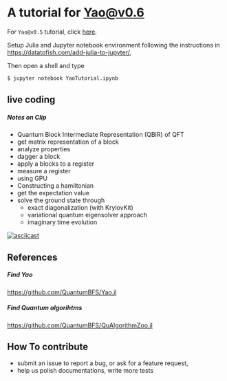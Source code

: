 # A tutorial for Yao@v0.6

For `Yao@v0.5` tutorial, click [here]().

Setup Julia and Jupyter notebook environment following the instructions in
https://datatofish.com/add-julia-to-jupyter/,

Then open a shell and type

```bash
$ jupyter notebook YaoTutorial.ipynb
```

## live coding

##### Notes on Clip
* Quantum Block Intermediate Representation (QBIR) of QFT
* get matrix representation of a block
* analyze properties
* dagger a block
* apply a blocks to a register
* measure a register
* using GPU
* Constructing a hamiltonian
* get the expectation value
* solve the ground state through
    * exact diagonalization (with KrylovKit)
    * variational quantum eigensolver approach
    * imaginary time evolution


[![asciicast](https://asciinema.org/a/rNG7cGDfkbvFEZE5vzNozPnIm.svg)](https://asciinema.org/a/rNG7cGDfkbvFEZE5vzNozPnIm?speed=2)

## References
##### Find Yao
https://github.com/QuantumBFS/Yao.jl

##### Find Quantum algorihtms
https://github.com/QuantumBFS/QuAlgorithmZoo.jl

## How To contribute
* submit an issue to report a bug, or ask for a feature request,
* help us polish documentations, write more tests
